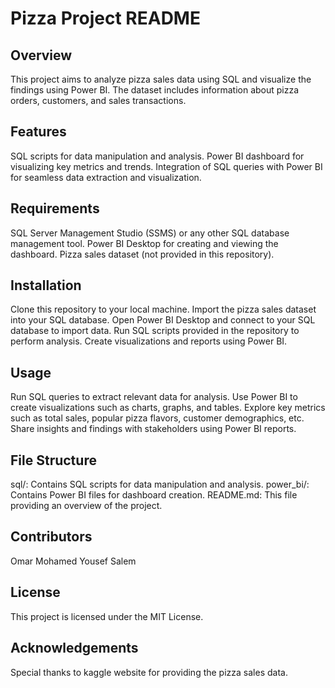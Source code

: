 # Pizza Project README
## Overview
This project aims to analyze pizza sales data using SQL and visualize the findings using Power BI. The dataset includes information about pizza orders, customers, and sales transactions.

## Features
SQL scripts for data manipulation and analysis.
Power BI dashboard for visualizing key metrics and trends.
Integration of SQL queries with Power BI for seamless data extraction and visualization.
## Requirements
SQL Server Management Studio (SSMS) or any other SQL database management tool.
Power BI Desktop for creating and viewing the dashboard.
Pizza sales dataset (not provided in this repository).
## Installation
Clone this repository to your local machine.
Import the pizza sales dataset into your SQL database.
Open Power BI Desktop and connect to your SQL database to import data.
Run SQL scripts provided in the repository to perform analysis.
Create visualizations and reports using Power BI.
## Usage
Run SQL queries to extract relevant data for analysis.
Use Power BI to create visualizations such as charts, graphs, and tables.
Explore key metrics such as total sales, popular pizza flavors, customer demographics, etc.
Share insights and findings with stakeholders using Power BI reports.
## File Structure
sql/: Contains SQL scripts for data manipulation and analysis.
power_bi/: Contains Power BI files for dashboard creation.
README.md: This file providing an overview of the project.
## Contributors
Omar Mohamed Yousef Salem
































## License
This project is licensed under the MIT License.

## Acknowledgements
Special thanks to kaggle website for providing the pizza sales data.
